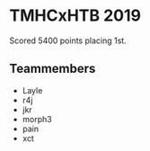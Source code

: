 # TMHCxHTB 2019

Scored 5400 points placing 1st.

## Teammembers
* Layle
* r4j
* jkr
* morph3
* pain
* xct